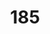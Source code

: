 ---
title: 185
link: https://www.reddit.com/r/roguelikedev/comments/7k3ogq/sharing_saturday_185/drbvyu2/
---